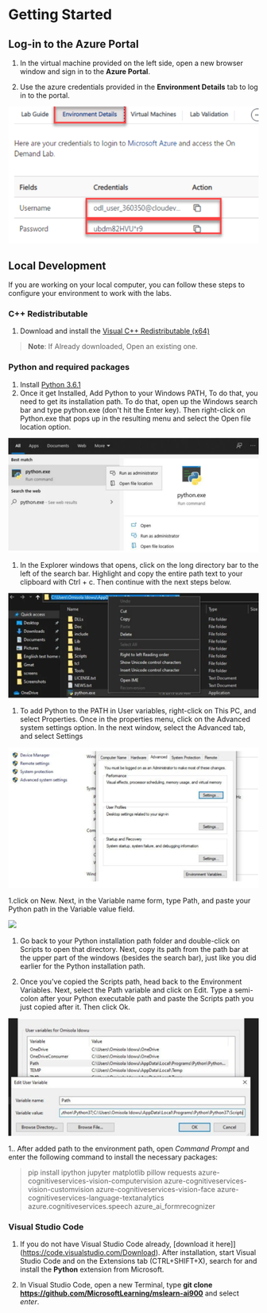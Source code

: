 # Getting Started
## Log-in to the Azure Portal

1. In the virtual machine provided on the left side, open a new browser window and sign in to the **Azure Portal**.

1. Use the azure credentials provided in the **Environment Details** tab to log in to the portal.

![](images/image.png)

## Local Development 

If you are working on your local computer, you can follow these steps to configure your environment to work with the labs. 

### C++ Redistributable 
1. Download and install the [Visual C++ Redistributable (x64)](https://aka.ms/vs/16/release/vc_redist.x64.exe) 
  >**Note**: If Already downloaded, Open an existing one.
  

### Python and required packages 
1. Install [Python 3.6.1](https://www.python.org/downloads/release/python-361/) 
1. Once it get Installed, Add Python to your Windows PATH, To do that, you need to get its installation path. To do that, open up the Windows search bar and type python.exe (don't hit the Enter key). Then right-click on Python.exe that pops up in the resulting menu and select the Open file location option.

![](images/python.png)

1. In the Explorer windows that opens, click on the long directory bar to the left of the search bar. Highlight and copy the entire path text to your clipboard with Ctrl + c. Then continue with the next steps below.

![](images/explorer.png)

1. To add Python to the PATH in User variables, right-click on This PC, and select Properties. Once in the properties menu, click on the Advanced system settings option. In the next window, select the Advanced tab, and select Settings

![](images/path.png)

1.click on New. Next, in the Variable name form, type Path, and paste your Python path in the Variable value field.

![](images/variable.png)

1. Go back to your Python installation path folder and double-click on Scripts to open that directory. Next, copy its path from the path bar at the upper part of the windows (besides the search bar), just like you did earlier for the Python installation path.

1. Once you've copied the Scripts path, head back to the Environment Variables. Next, select the Path variable and click on Edit. Type a semi-colon after your Python executable path and paste the Scripts path you just copied after it. Then click Ok.

![](images/script.png)

1.. After added path to the environment path, open *Command Prompt* and enter the following command to install the necessary packages: 

> pip install ipython jupyter matplotlib pillow requests azure-cognitiveservices-vision-computervision azure-cognitiveservices-vision-customvision azure-cognitiveservices-vision-face azure-cognitiveservices-language-textanalytics azure.cognitiveservices.speech azure_ai_formrecognizer 

### Visual Studio Code 
1. If you do not have Visual Studio Code already, [download it here]](https://code.visualstudio.com/Download). After installation, start Visual Studio Code and on the Extensions tab (CTRL+SHIFT+X), search for and install the **Python** extension from Microsoft.

2. In Visual Studio Code, open a new Terminal, type **git clone https://github.com/MicrosoftLearning/mslearn-ai900** and select *enter*. 

 
